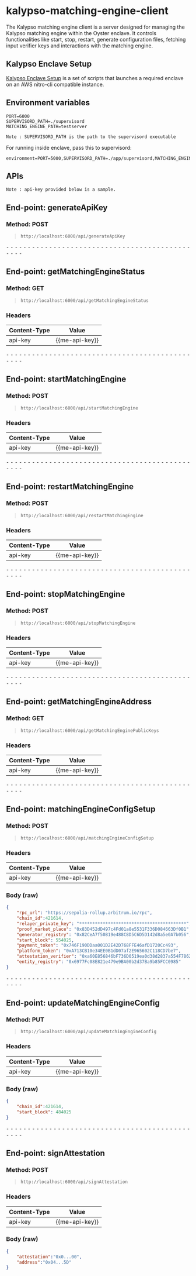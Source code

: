 # kalypso-matching-engine-client

The Kalypso matching engine client is a server designed for managing the Kalypso matching engine within the Oyster enclave. It controls functionalities like start, stop, restart, generate configuration files, fetching input verifier keys and interactions with the matching engine.

## Kalypso Enclave Setup

[Kalypso Enclave Setup](https://github.com/marlinprotocol/kalypso-enclave-setups/tree/master/matching-engine) is a set of scripts that launches a required enclave on an AWS nitro-cli compatible instance.

## Environment variables

```
PORT=6000
SUPERVISORD_PATH=./supervisord
MATCHING_ENGINE_PATH=testserver
```

`Note : SUPERVISORD_PATH is the path to the supervisord executable`

For running inside enclave, pass this to supervisord:

```
environment=PORT=5000,SUPERVISORD_PATH=./app/supervisord,MATCHING_ENGINE_PATH=testserver
```

## APIs

`Note : api-key provided below is a sample.`

## End-point: generateApiKey
### Method: POST
>```
>http://localhost:6000/api/generateApiKey
>```

⁃ ⁃ ⁃ ⁃ ⁃ ⁃ ⁃ ⁃ ⁃ ⁃ ⁃ ⁃ ⁃ ⁃ ⁃ ⁃ ⁃ ⁃ ⁃ ⁃ ⁃ ⁃ ⁃ ⁃ ⁃ ⁃ ⁃ ⁃ ⁃ ⁃ ⁃ ⁃ ⁃ ⁃ ⁃ ⁃ ⁃ ⁃ ⁃ ⁃ ⁃ ⁃ ⁃ ⁃ ⁃ ⁃ ⁃

## End-point: getMatchingEngineStatus
### Method: GET
>```
>http://localhost:6000/api/getMatchingEngineStatus
>```
### Headers

|Content-Type|Value|
|---|---|
|api-key|{{me-api-key}}|



⁃ ⁃ ⁃ ⁃ ⁃ ⁃ ⁃ ⁃ ⁃ ⁃ ⁃ ⁃ ⁃ ⁃ ⁃ ⁃ ⁃ ⁃ ⁃ ⁃ ⁃ ⁃ ⁃ ⁃ ⁃ ⁃ ⁃ ⁃ ⁃ ⁃ ⁃ ⁃ ⁃ ⁃ ⁃ ⁃ ⁃ ⁃ ⁃ ⁃ ⁃ ⁃ ⁃ ⁃ ⁃ ⁃ ⁃

## End-point: startMatchingEngine
### Method: POST
>```
>http://localhost:6000/api/startMatchingEngine
>```
### Headers

|Content-Type|Value|
|---|---|
|api-key|{{me-api-key}}|



⁃ ⁃ ⁃ ⁃ ⁃ ⁃ ⁃ ⁃ ⁃ ⁃ ⁃ ⁃ ⁃ ⁃ ⁃ ⁃ ⁃ ⁃ ⁃ ⁃ ⁃ ⁃ ⁃ ⁃ ⁃ ⁃ ⁃ ⁃ ⁃ ⁃ ⁃ ⁃ ⁃ ⁃ ⁃ ⁃ ⁃ ⁃ ⁃ ⁃ ⁃ ⁃ ⁃ ⁃ ⁃ ⁃ ⁃

## End-point: restartMatchingEngine
### Method: POST
>```
>http://localhost:6000/api/restartMatchingEngine
>```
### Headers

|Content-Type|Value|
|---|---|
|api-key|{{me-api-key}}|



⁃ ⁃ ⁃ ⁃ ⁃ ⁃ ⁃ ⁃ ⁃ ⁃ ⁃ ⁃ ⁃ ⁃ ⁃ ⁃ ⁃ ⁃ ⁃ ⁃ ⁃ ⁃ ⁃ ⁃ ⁃ ⁃ ⁃ ⁃ ⁃ ⁃ ⁃ ⁃ ⁃ ⁃ ⁃ ⁃ ⁃ ⁃ ⁃ ⁃ ⁃ ⁃ ⁃ ⁃ ⁃ ⁃ ⁃

## End-point: stopMatchingEngine
### Method: POST
>```
>http://localhost:6000/api/stopMatchingEngine
>```
### Headers

|Content-Type|Value|
|---|---|
|api-key|{{me-api-key}}|



⁃ ⁃ ⁃ ⁃ ⁃ ⁃ ⁃ ⁃ ⁃ ⁃ ⁃ ⁃ ⁃ ⁃ ⁃ ⁃ ⁃ ⁃ ⁃ ⁃ ⁃ ⁃ ⁃ ⁃ ⁃ ⁃ ⁃ ⁃ ⁃ ⁃ ⁃ ⁃ ⁃ ⁃ ⁃ ⁃ ⁃ ⁃ ⁃ ⁃ ⁃ ⁃ ⁃ ⁃ ⁃ ⁃ ⁃

## End-point: getMatchingEngineAddress
### Method: GET
>```
>http://localhost:6000/api/getMatchingEnginePublicKeys
>```
### Headers

|Content-Type|Value|
|---|---|
|api-key|{{me-api-key}}|



⁃ ⁃ ⁃ ⁃ ⁃ ⁃ ⁃ ⁃ ⁃ ⁃ ⁃ ⁃ ⁃ ⁃ ⁃ ⁃ ⁃ ⁃ ⁃ ⁃ ⁃ ⁃ ⁃ ⁃ ⁃ ⁃ ⁃ ⁃ ⁃ ⁃ ⁃ ⁃ ⁃ ⁃ ⁃ ⁃ ⁃ ⁃ ⁃ ⁃ ⁃ ⁃ ⁃ ⁃ ⁃ ⁃ ⁃

## End-point: matchingEngineConfigSetup
### Method: POST
>```
>http://localhost:6000/api/matchingEngineConfigSetup
>```
### Headers

|Content-Type|Value|
|---|---|
|api-key|{{me-api-key}}|


### Body (**raw**)

```json
{
    "rpc_url": "https://sepolia-rollup.arbitrum.io/rpc",
    "chain_id":421614,
    "relayer_private_key": "*****************************************",
    "proof_market_place": "0x83D452dD497c4Fd01a8e5531F336D084663Df0B1",
    "generator_registry": "0x82CeA7f50819e488C8D5C6D5D142d8a5e0A7b056",
    "start_block": 554025,
    "payment_token": "0x746F190DDaa001D2E42D768FFE46afD1720Cc493",
    "platform_token": "0xA713CB10e34EE0B1dD07af2E965602C118CD7be7",
    "attestation_verifier": "0xa60E856846bF736D0519ea0d38d2837a554F7862",
    "entity_registry": "0x6977Fc08E821e479e9BA00b2d37Ba9b85FCC0985"
}
```


⁃ ⁃ ⁃ ⁃ ⁃ ⁃ ⁃ ⁃ ⁃ ⁃ ⁃ ⁃ ⁃ ⁃ ⁃ ⁃ ⁃ ⁃ ⁃ ⁃ ⁃ ⁃ ⁃ ⁃ ⁃ ⁃ ⁃ ⁃ ⁃ ⁃ ⁃ ⁃ ⁃ ⁃ ⁃ ⁃ ⁃ ⁃ ⁃ ⁃ ⁃ ⁃ ⁃ ⁃ ⁃ ⁃ ⁃

## End-point: updateMatchingEngineConfig
### Method: PUT
>```
>http://localhost:6000/api/updateMatchingEngineConfig
>```
### Headers

|Content-Type|Value|
|---|---|
|api-key|{{me-api-key}}|


### Body (**raw**)

```json
{
    "chain_id":421614,
    "start_block": 484025
}
```


⁃ ⁃ ⁃ ⁃ ⁃ ⁃ ⁃ ⁃ ⁃ ⁃ ⁃ ⁃ ⁃ ⁃ ⁃ ⁃ ⁃ ⁃ ⁃ ⁃ ⁃ ⁃ ⁃ ⁃ ⁃ ⁃ ⁃ ⁃ ⁃ ⁃ ⁃ ⁃ ⁃ ⁃ ⁃ ⁃ ⁃ ⁃ ⁃ ⁃ ⁃ ⁃ ⁃ ⁃ ⁃ ⁃ ⁃

## End-point: signAttestation
### Method: POST
>```
>http://localhost:6000/api/signAttestation
>```
### Headers

|Content-Type|Value|
|---|---|
|api-key|{{me-api-key}}|


### Body (**raw**)

```json
{
    "attestation":"0x0...00",
    "address":"0x04...5D"
}
```

